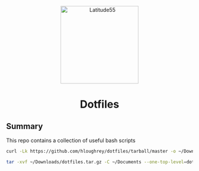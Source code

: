 <p align="center">
    <img alt="Latitude55" src="https://res.cloudinary.com/latitude55/image/upload/v1634117961/logo-light.svg" width="210" />
</p>
<h1 align="center">
Dotfiles
</h1>

## Summary
This repo contains a collection of useful bash scripts

```bash
curl -Lk https://github.com/hloughrey/dotfiles/tarball/master -o ~/Downloads/dotfiles.tar.gz

tar -xvf ~/Downloads/dotfiles.tar.gz -C ~/Documents --one-top-level=dotfiles --strip-components=1
```
